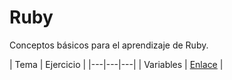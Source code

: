 # Ruby
Conceptos básicos para el aprendizaje de Ruby.

| Tema | Ejercicio |
|---|---|---|
| Variables | [Enlace](https://github.com/kevyder/Ruby/blob/master/RB0.rb) |

